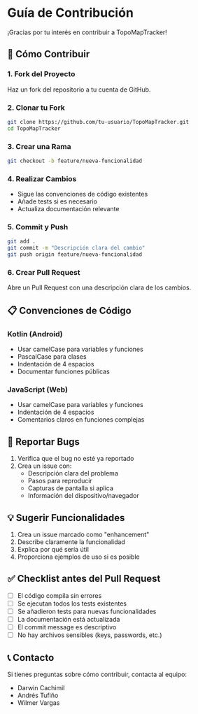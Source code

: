 # Guía de Contribución

¡Gracias por tu interés en contribuir a TopoMapTracker! 

## 🚀 Cómo Contribuir

### 1. Fork del Proyecto
Haz un fork del repositorio a tu cuenta de GitHub.

### 2. Clonar tu Fork
```bash
git clone https://github.com/tu-usuario/TopoMapTracker.git
cd TopoMapTracker
```

### 3. Crear una Rama
```bash
git checkout -b feature/nueva-funcionalidad
```

### 4. Realizar Cambios
- Sigue las convenciones de código existentes
- Añade tests si es necesario
- Actualiza documentación relevante

### 5. Commit y Push
```bash
git add .
git commit -m "Descripción clara del cambio"
git push origin feature/nueva-funcionalidad
```

### 6. Crear Pull Request
Abre un Pull Request con una descripción clara de los cambios.

## 📋 Convenciones de Código

### Kotlin (Android)
- Usar camelCase para variables y funciones
- PascalCase para clases
- Indentación de 4 espacios
- Documentar funciones públicas

### JavaScript (Web)
- Usar camelCase para variables y funciones
- Indentación de 4 espacios
- Comentarios claros en funciones complejas

## 🐛 Reportar Bugs

1. Verifica que el bug no esté ya reportado
2. Crea un issue con:
   - Descripción clara del problema
   - Pasos para reproducir
   - Capturas de pantalla si aplica
   - Información del dispositivo/navegador

## 💡 Sugerir Funcionalidades

1. Crea un issue marcado como "enhancement"
2. Describe claramente la funcionalidad
3. Explica por qué sería útil
4. Proporciona ejemplos de uso si es posible

## ✅ Checklist antes del Pull Request

- [ ] El código compila sin errores
- [ ] Se ejecutan todos los tests existentes
- [ ] Se añadieron tests para nuevas funcionalidades
- [ ] La documentación está actualizada
- [ ] El commit message es descriptivo
- [ ] No hay archivos sensibles (keys, passwords, etc.)

## 📞 Contacto

Si tienes preguntas sobre cómo contribuir, contacta al equipo:
- Darwin Cachimil
- Andrés Tufiño  
- Wilmer Vargas
